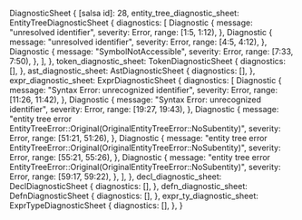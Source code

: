 DiagnosticSheet {
    [salsa id]: 28,
    entity_tree_diagnostic_sheet: EntityTreeDiagnosticSheet {
        diagnostics: [
            Diagnostic {
                message: "unresolved identifier",
                severity: Error,
                range: [1:5, 1:12),
            },
            Diagnostic {
                message: "unresolved identifier",
                severity: Error,
                range: [4:5, 4:12),
            },
            Diagnostic {
                message: "SymbolNotAccessible",
                severity: Error,
                range: [7:33, 7:50),
            },
        ],
    },
    token_diagnostic_sheet: TokenDiagnosticSheet {
        diagnostics: [],
    },
    ast_diagnostic_sheet: AstDiagnosticSheet {
        diagnostics: [],
    },
    expr_diagnostic_sheet: ExprDiagnosticSheet {
        diagnostics: [
            Diagnostic {
                message: "Syntax Error: unrecognized identifier",
                severity: Error,
                range: [11:26, 11:42),
            },
            Diagnostic {
                message: "Syntax Error: unrecognized identifier",
                severity: Error,
                range: [19:27, 19:43),
            },
            Diagnostic {
                message: "entity tree error EntityTreeError::Original(OriginalEntityTreeError::NoSubentity)",
                severity: Error,
                range: [51:21, 51:26),
            },
            Diagnostic {
                message: "entity tree error EntityTreeError::Original(OriginalEntityTreeError::NoSubentity)",
                severity: Error,
                range: [55:21, 55:26),
            },
            Diagnostic {
                message: "entity tree error EntityTreeError::Original(OriginalEntityTreeError::NoSubentity)",
                severity: Error,
                range: [59:17, 59:22),
            },
        ],
    },
    decl_diagnostic_sheet: DeclDiagnosticSheet {
        diagnostics: [],
    },
    defn_diagnostic_sheet: DefnDiagnosticSheet {
        diagnostics: [],
    },
    expr_ty_diagnostic_sheet: ExprTypeDiagnosticSheet {
        diagnostics: [],
    },
}
